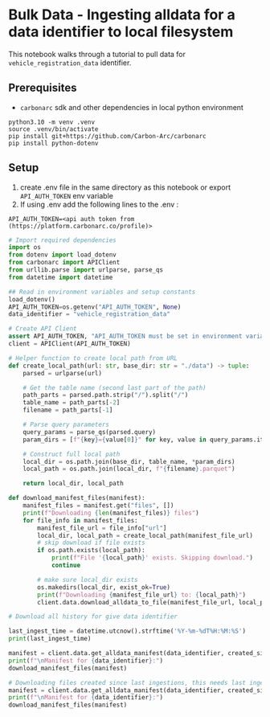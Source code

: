 # Bulk Data - Ingesting alldata for a data identifier to local filesystem

This notebook walks through a tutorial to pull data for `vehicle_registration_data` identifier.

## Prerequisites
- `carbonarc` sdk and other dependencies in local python environment

```
python3.10 -m venv .venv
source .venv/bin/activate
pip install git+https://github.com/Carbon-Arc/carbonarc
pip install python-dotenv
```

## Setup

1. create .env file in the same directory as this notebook or export `API_AUTH_TOKEN` env variable
2. If using .env add the following lines to the .env :

```
API_AUTH_TOKEN=<api auth token from (https://platform.carbonarc.co/profile)>
```


```python
# Import required dependencies
import os
from dotenv import load_dotenv
from carbonarc import APIClient
from urllib.parse import urlparse, parse_qs
from datetime import datetime
```


```python
## Read in environment variables and setup constants
load_dotenv()
API_AUTH_TOKEN=os.getenv("API_AUTH_TOKEN", None)
data_identifier = "vehicle_registration_data"
```


```python
# Create API Client
assert API_AUTH_TOKEN, "API_AUTH_TOKEN must be set in environment variables"
client = APIClient(API_AUTH_TOKEN)
```


```python
# Helper function to create local path from URL
def create_local_path(url: str, base_dir: str = "./data") -> tuple:
    parsed = urlparse(url)

    # Get the table name (second last part of the path)
    path_parts = parsed.path.strip("/").split("/")
    table_name = path_parts[-2]
    filename = path_parts[-1]

    # Parse query parameters
    query_params = parse_qs(parsed.query)
    param_dirs = [f"{key}={value[0]}" for key, value in query_params.items()]

    # Construct full local path
    local_dir = os.path.join(base_dir, table_name, *param_dirs)
    local_path = os.path.join(local_dir, f"{filename}.parquet")

    return local_dir, local_path

def download_manifest_files(manifest):
    manifest_files = manifest.get("files", [])
    print(f"Downloading {len(manifest_files)} files")
    for file_info in manifest_files:
        manifest_file_url = file_info["url"]
        local_dir, local_path = create_local_path(manifest_file_url)
        # skip download if file exists
        if os.path.exists(local_path):
            print(f"File '{local_path}' exists. Skipping download.")
            continue

        # make sure local_dir exists
        os.makedirs(local_dir, exist_ok=True)
        print(f"Downloading {manifest_file_url} to: {local_path}")
        client.data.download_alldata_to_file(manifest_file_url, local_path)  
```


```python
# Download all history for give data identifier

last_ingest_time = datetime.utcnow().strftime('%Y-%m-%dT%H:%M:%S')
print(last_ingest_time)

manifest = client.data.get_alldata_manifest(data_identifier, created_since=None)
print(f"\nManifest for {data_identifier}:")
download_manifest_files(manifest)
```


```python
# Downloading files created since last ingestions, this needs last ingestion time
manifest = client.data.get_alldata_manifest(data_identifier, created_since=last_ingest_time)
print(f"\nManifest for {data_identifier}:")
download_manifest_files(manifest)
```
